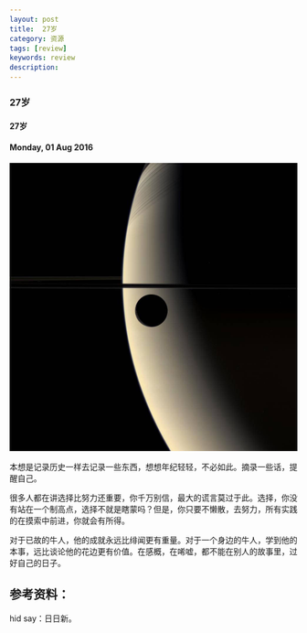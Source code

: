 ```yaml
---
layout: post
title:  27岁
category: 资源
tags: [review]
keywords: review
description:
---
```


### 27岁

#### 27岁

#### Monday, 01 Aug 2016

![cassini](/../../assets/img/resource/2016/cassini_3.jpg)

本想是记录历史一样去记录一些东西，想想年纪轻轻，不必如此。摘录一些话，提醒自己。

很多人都在讲选择比努力还重要，你千万别信，最大的谎言莫过于此。选择，你没有站在一个制高点，选择不就是瞎蒙吗？但是，你只要不懒散，去努力，所有实践的在摸索中前进，你就会有所得。

对于已故的牛人，他的成就永远比绯闻更有重量。对于一个身边的牛人，学到他的本事，远比谈论他的花边更有价值。在感概，在唏嘘，都不能在别人的故事里，过好自己的日子。



## 参考资料：

hid say：日日新。
